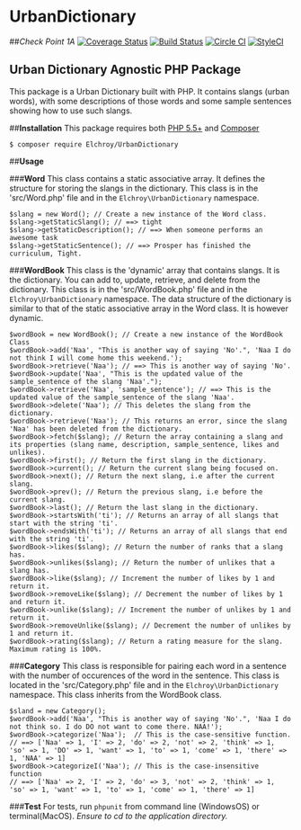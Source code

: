 # **UrbanDictionary**
##*Check Point 1A*
[![Coverage Status](ht,khjgkhtps://coveralls.io/repos/github/andela-celisha-wigwe/UrbanDictionary/badge.svg?branch=development)](https://coveralls.io/github/andela-celisha-wigwe/UrbanDictionary?branch=development)
[![Build Status](https://travis-ci.org/andela-celisha-wigwe/UrbanDictionary.svg?branch=development)](https://travis-ci.org/andela-celisha-wigwe/UrbanDictionary)
[![Circle CI](https://circleci.com/gh/andela-celisha-wigwe/UrbanDictionary/tree/development.svg?style=svg)](https://circleci.com/gh/andela-celisha-wigwe/UrbanDictionary/tree/development)
[![StyleCI](https://styleci.io/repos/51375312/shield)](https://styleci.io/repos/51375312)

## **Urban Dictionary Agnostic PHP Package**

This package is a Urban Dictionary built with PHP. It contains slangs (urban words), with some descriptions of those words and some sample sentences showing how to use such slangs.

##**Installation**
This package requires both [PHP 5.5+](http://php.net/) and [Composer](https://getcomposer.org/)

`$ composer require Elchroy/UrbanDictionary`

##**Usage**


###**Word**
This class contains a static associative array. It defines the structure for storing the slangs in the dictionary.
This class is in the 'src/Word.php' file and in the `Elchroy\UrbanDictionary` namespace.
```
$slang = new Word(); // Create a new instance of the Word class.
$slang->getStaticSlang(); // ==> tight
$slang->getStaticDescription(); // ==> When someone performs an awesome task
$slang->getStaticSentence(); // ==> Prosper has finished the curriculum, Tight.
```


###**WordBook**
This class is the 'dynamic' array that contains slangs. It is the dictionary. You can add to, update, retrieve, and delete from the dictionary.
This class is in the 'src/WordBook.php' file and in the `Elchroy\UrbanDictionary` namespace. The data structure of the dictionary is similar to that of the static associative array in the Word class. It is however dynamic.
```
$wordBook = new WordBook(); // Create a new instance of the WordBook Class
$wordBook->add('Naa', "This is another way of saying 'No'.", 'Naa I do not think I will come home this weekend.');
$wordBook->retrieve('Naa'); // ==> This is another way of saying 'No'.
$wordBook->update('Naa', "This is the updated value of the sample_sentence of the slang 'Naa'.");
$wordBook->retrieve('Naa', 'sample_sentence'); // ==> This is the updated value of the sample_sentence of the slang 'Naa'.
$wordBook->delete('Naa'); // This deletes the slang from the dictionary.
$wordBook->retrieve('Naa'); // This returns an error, since the slang 'Naa' has been deleted from the dictionary.
$wordBook->fetch($slang); // Return the array containing a slang and its properties (slang name, description, sample_sentence, likes and unlikes).
$wordBook->first(); // Return the first slang in the dictionary.
$wordBook->current(); // Return the current slang being focused on.
$wordBook->next(); // Return the next slang, i.e after the current slang.
$wordBook->prev(); // Return the previous slang, i.e before the current slang.
$wordBook->last(); // Return the last slang in the dictionary.
$wordBook->startsWith('ti'); // Returns an array of all slangs that start with the string 'ti'.
$wordBook->endsWith('ti'); // Returns an array of all slangs that end with the string 'ti'.
$wordBook->likes($slang); // Return the number of ranks that a slang has.
$wordBook->unlikes($slang); // Return the number of unlikes that a slang has.
$wordBook->like($slang); // Increment the number of likes by 1 and return it.
$wordBook->removeLike($slang); // Decrement the number of likes by 1 and return it.
$wordBook->unlike($slang); // Increment the number of unlikes by 1 and return it.
$wordBook->removeUnlike($slang); // Decrement the number of unlikes by 1 and return it.
$wordBook->rating($slang); // Return a rating measure for the slang. Maximum rating is 100%.
```


###**Category**
This class is responsible for pairing each word in a sentence with the number of occurences of the word in the sentence.
This class is located in the 'src/Category.php' file and in the `Elchroy\UrbanDictionary` namespace. This class inherits from the WordBook class.
```
$sland = new Category();
$wordBook->add('Naa', "This is another way of saying 'No'.", 'Naa I do not think so. I do DO not want to come there. NAA!');
$wordBook->categorize('Naa');  // This is the case-sensitive function.
// ==> ['Naa' => 1, 'I' => 2, 'do' => 2, 'not' => 2, 'think' => 1, 'so' => 1, 'DO' => 1, 'want' => 1, 'to' => 1, 'come' => 1, 'there' => 1, 'NAA' => 1]
$wordBook->categorizeI('Naa'); // This is the case-insensitive function
// ==> ['Naa' => 2, 'I' => 2, 'do' => 3, 'not' => 2, 'think' => 1, 'so' => 1, 'want' => 1, 'to' => 1, 'come' => 1, 'there' => 1]
```


###**Test**
For tests, run `phpunit` from command line (WindowsOS) or terminal(MacOS).
*Ensure to cd to the application directory.*

